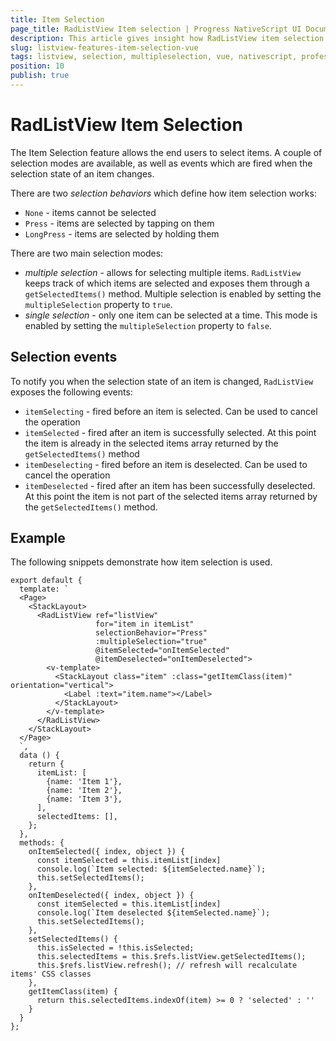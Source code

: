 ```yaml
---
title: Item Selection
page_title: RadListView Item selection | Progress NativeScript UI Documentation
description: This article gives insight how RadListView item selection works in Vue context.
slug: listview-features-item-selection-vue
tags: listview, selection, multipleselection, vue, nativescript, professional, ui
position: 10
publish: true
---
```


# RadListView Item Selection
The Item Selection feature allows the end users to select items. A couple of selection modes are available, as well as events which are fired when the selection state of an item changes.

There are two _selection behaviors_ which define how item selection works:
- `None` - items cannot be selected
- `Press` - items are selected by tapping on them
- `LongPress` - items are selected by holding them

There are two main selection modes:
- _multiple selection_ - allows for selecting multiple items. `RadListView` keeps track of which items are selected and exposes them through a `getSelectedItems()` method. Multiple selection is enabled by setting the `multipleSelection` property to `true`.
- _single selection_ - only one item can be selected at a time. This mode is enabled by setting the `multipleSelection` property to `false`.

## Selection events
To notify you when the selection state of an item is changed, `RadListView` exposes the following events:
- `itemSelecting` - fired before an item is selected. Can be used to cancel the operation
- `itemSelected` - fired after an item is successfully selected. At this point the item is already in the selected items array returned by the `getSelectedItems()` method
- `itemDeselecting` - fired before an item is deselected. Can be used to cancel the operation
- `itemDeselected` - fired after an item has been successfully deselected. At this point the item is not part of the selected items array returned by the `getSelectedItems()` method.

## Example
The following snippets demonstrate how item selection is used.

```
export default {
  template: `
  <Page>
    <StackLayout>
      <RadListView ref="listView"
                   for="item in itemList"
                   selectionBehavior="Press"
                   :multipleSelection="true"
                   @itemSelected="onItemSelected"
                   @itemDeselected="onItemDeselected">
        <v-template>
          <StackLayout class="item" :class="getItemClass(item)" orientation="vertical">
            <Label :text="item.name"></Label>
          </StackLayout>
        </v-template>
      </RadListView>
    </StackLayout>
  </Page>
  `,
  data () {
    return {
      itemList: [
        {name: 'Item 1'},
        {name: 'Item 2'},
        {name: 'Item 3'},
      ],
      selectedItems: [],
    };
  },
  methods: {
    onItemSelected({ index, object }) {
      const itemSelected = this.itemList[index]
      console.log(`Item selected: ${itemSelected.name}`);
      this.setSelectedItems();
    },
    onItemDeselected({ index, object }) {
      const itemSelected = this.itemList[index]
      console.log(`Item deselected ${itemSelected.name}`);
      this.setSelectedItems();
    },
    setSelectedItems() {
      this.isSelected = !this.isSelected;
      this.selectedItems = this.$refs.listView.getSelectedItems();
      this.$refs.listView.refresh(); // refresh will recalculate items' CSS classes
    },
    getItemClass(item) {
      return this.selectedItems.indexOf(item) >= 0 ? 'selected' : ''
    }
  }
};
```